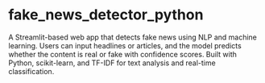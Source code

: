 # fake_news_detector_python
A Streamlit-based web app that detects fake news using NLP and machine learning. Users can input headlines or articles, and the model predicts whether the content is real or fake with confidence scores. Built with Python, scikit-learn, and TF-IDF for text analysis and real-time classification.
